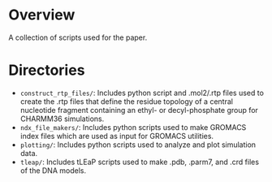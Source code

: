 # Overview 

A collection of scripts used for the paper.

# Directories

* `construct_rtp_files/`: Includes python script and .mol2/.rtp files used to create the .rtp files that define the residue topology of a central nucleotide fragment containing an ethyl- or decyl-phosphate group for CHARMM36 simulations.
* `ndx_file_makers/`: Includes python scripts used to make GROMACS index files which are used as input for GROMACS utilities.
* `plotting/`: Includes python scripts used to analyze and plot simulation data.
* `tleap/`: Includes tLEaP scripts used to make .pdb, .parm7, and .crd files of the DNA models.
